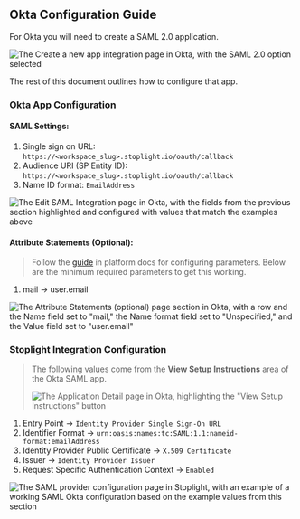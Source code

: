 ## Okta Configuration Guide

For Okta you will need to create a SAML 2.0 application. 

![The Create a new app integration page in Okta, with the SAML 2.0 option selected](https://stoplight.io/api/v1/projects/cHJqOjI/images/Qzzou7QTGh8)

The rest of this document outlines how to configure that app.

### Okta App Configuration

#### SAML Settings:

1. Single sign on URL: `https://<workspace_slug>.stoplight.io/oauth/callback`
2. Audience URI (SP Entity ID): `https://<workspace_slug>.stoplight.io/oauth/callback`
2. Name ID format: `EmailAddress`

![The Edit SAML Integration page in Okta, with the fields from the previous section highlighted and configured with values that match the examples above](https://stoplight.io/api/v1/projects/cHJqOjI/images/XsRriv240lY)

#### Attribute Statements (Optional):

<!-- theme: info -->
> Follow the [guide](https://meta.stoplight.io/docs/platform/ZG9jOjQ1NTQxMg-single-sign-on#saml-assertion-requirements) in platform docs for configuring parameters. Below are the minimum required parameters to get this working.
1. mail -> user.email

![The Attribute Statements (optional) page section in Okta, with a row and the Name field set to "mail," the Name format field set to "Unspecified," and the Value field set to "user.email"](https://stoplight.io/api/v1/projects/cHJqOjI/images/vILKgAP5SGo)

### Stoplight Integration Configuration

<!-- theme: info -->
> The following values come from the **View Setup Instructions** area of the Okta SAML app.
>
> ![The Application Detail page in Okta, highlighting the "View Setup Instructions" button](https://stoplight.io/api/v1/projects/cHJqOjI/images/pBhnKHVfI0k)

1. Entry Point -> `Identity Provider Single Sign-On URL`
2. Identifier Format -> `urn:oasis:names:tc:SAML:1.1:nameid-format:emailAddress`
3. Identity Provider Public Certificate -> `X.509 Certificate`
4. Issuer -> `Identity Provider Issuer`
5. Request Specific Authentication Context -> `Enabled`

<!-- markdown-link-check-disable-next-line -->
![The SAML provider configuration page in Stoplight, with an example of a working SAML Okta configuration based on the example values from this section](https://stoplight.io/api/v1/projects/cHJqOjI/images/yGHWQcT5mCs)





